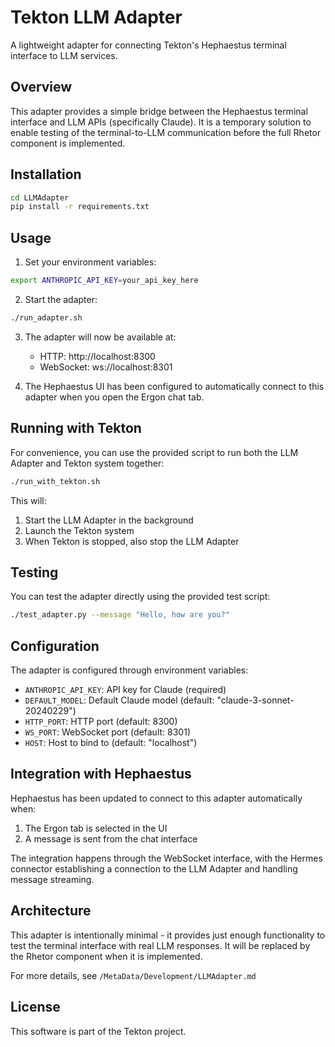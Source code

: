 # Tekton LLM Adapter

A lightweight adapter for connecting Tekton's Hephaestus terminal interface to LLM services.

## Overview

This adapter provides a simple bridge between the Hephaestus terminal interface and LLM APIs (specifically Claude). It is a temporary solution to enable testing of the terminal-to-LLM communication before the full Rhetor component is implemented.

## Installation

```bash
cd LLMAdapter
pip install -r requirements.txt
```

## Usage

1. Set your environment variables:

```bash
export ANTHROPIC_API_KEY=your_api_key_here
```

2. Start the adapter:

```bash
./run_adapter.sh
```

3. The adapter will now be available at:
   - HTTP: http://localhost:8300
   - WebSocket: ws://localhost:8301

4. The Hephaestus UI has been configured to automatically connect to this adapter when you open the Ergon chat tab.

## Running with Tekton

For convenience, you can use the provided script to run both the LLM Adapter and Tekton system together:

```bash
./run_with_tekton.sh
```

This will:
1. Start the LLM Adapter in the background
2. Launch the Tekton system
3. When Tekton is stopped, also stop the LLM Adapter

## Testing

You can test the adapter directly using the provided test script:

```bash
./test_adapter.py --message "Hello, how are you?"
```

## Configuration

The adapter is configured through environment variables:

- `ANTHROPIC_API_KEY`: API key for Claude (required)
- `DEFAULT_MODEL`: Default Claude model (default: "claude-3-sonnet-20240229")
- `HTTP_PORT`: HTTP port (default: 8300)
- `WS_PORT`: WebSocket port (default: 8301)
- `HOST`: Host to bind to (default: "localhost")

## Integration with Hephaestus

Hephaestus has been updated to connect to this adapter automatically when:

1. The Ergon tab is selected in the UI
2. A message is sent from the chat interface

The integration happens through the WebSocket interface, with the Hermes connector establishing a connection to the LLM Adapter and handling message streaming.

## Architecture

This adapter is intentionally minimal - it provides just enough functionality to test the terminal interface with real LLM responses. It will be replaced by the Rhetor component when it is implemented.

For more details, see `/MetaData/Development/LLMAdapter.md`

## License

This software is part of the Tekton project.